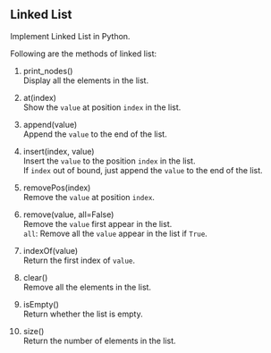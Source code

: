 ## Linked List ##

Implement Linked List in Python.  

Following are the methods of linked list:  

1. print_nodes()  
Display all the elements in the list.

2. at(index)  
Show the `value` at position `index` in the list.

3. append(value)  
Append the `value` to the end of the list.

4. insert(index, value)  
Insert the `value` to the position `index` in the list.  
If `index` out of bound, just append the `value` to the end of the list.

5. removePos(index)  
Remove the `value` at position `index`.  

6. remove(value, all=False)  
Remove the `value` first appear in the list.  
`all`: Remove all the `value` appear in the list if `True`.

7. indexOf(value)  
Return the first index of `value`.

8. clear()  
Remove all the elements in the list.

9. isEmpty()  
Return whether the list is empty.

10. size()  
Return the number of elements in the list.
